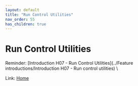 ```yaml
---
layout: default
title: "Run Control Utilities"
nav_order: 55
has_children: true
---
```

# Run Control Utilities
Reminder: [Introduction H07 - Run Control Utilities](../Feature introductions/Introduction H07 - Run control utilities)   \
  
Link: [Home](../index) 
  
